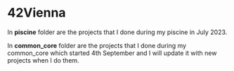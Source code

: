 # 42Vienna
In **piscine** folder are the projects that I done during my piscine in July 2023.

In **common_core** folder are the projects that I done during my common_core which started 4th September and I will update it with new projects when I do them.
